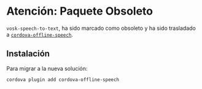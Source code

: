 # Atención: Paquete Obsoleto

`vosk-speech-to-text`, ha sido marcado como obsoleto y ha sido trasladado a [`cordova-offline-speech`](https://www.npmjs.com/package/cordova-offline-speech).

## Instalación

Para migrar a la nueva solución:

```bash
cordova plugin add cordova-offline-speech
